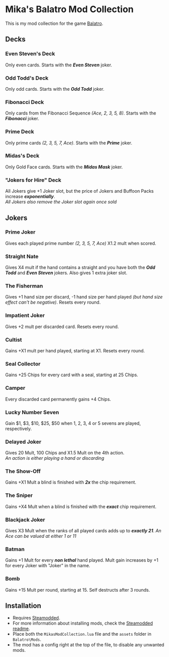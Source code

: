 # Mika's Balatro Mod Collection
This is my mod collection for the game [Balatro](https://store.steampowered.com/app/2379780/Balatro/).

## Decks

### Even Steven's Deck
Only even cards. Starts with the **_Even Steven_** joker.

### Odd Todd's Deck
Only odd cards. Starts with the **_Odd Todd_** joker.

### Fibonacci Deck
Only cards from the Fibonacci Sequence _(Ace, 2, 3, 5, 8)_. Starts with the **_Fibonacci_** joker.

### Prime Deck
Only prime cards _(2, 3, 5, 7, Ace)_. Starts with the **_Prime_** joker.

### Midas's Deck
Only Gold Face cards. Starts with the **_Midas Mask_** joker.

### "Jokers for Hire" Deck
All Jokers give +1 Joker slot, but the price of Jokers and Buffoon Packs increase **_exponentially_**.\
_All Jokers also remove the Joker slot again once sold_

## Jokers

### Prime Joker
Gives each played prime number _(2, 3, 5, 7, Ace)_ X1.2 mult when scored.

### Straight Nate
Gives X4 mult if the hand contains a straight and you have both the **_Odd Todd_** and **_Even Steven_** jokers. Also gives 1 extra joker slot.

### The Fisherman
Gives +1 hand size per discard, -1 hand size per hand played _(but hand size effect can't be negative)_. Resets every round.

### Impatient Joker
Gives +2 mult per discarded card. Resets every round.

### Cultist
Gains +X1 mult per hand played, starting at X1. Resets every round.

### Seal Collector
Gains +25 Chips for every card with a seal, starting at 25 Chips.

### Camper
Every discarded card permanently gains +4 Chips.

### Lucky Number Seven
Gain $1, $3, $10, $25, $50 when 1, 2, 3, 4 or 5 sevens are played, respectively.

### Delayed Joker
Gives 20 Mult, 100 Chips and X1.5 Mult on the 4th action.\
_An action is either playing a hand or discarding_

### The Show-Off
Gains +X1 Mult a blind is finished with **_2x_** the chip requirement.

### The Sniper
Gains +X4 Mult when a blind is finished with the **_exact_** chip requirement.

### Blackjack Joker
Gives X3 Mult when the ranks of all played cards adds up to **_exactly 21_**.
_An Ace can be valued at either 1 or 11_

### Batman
Gains +1 Mult for every **_non lethal_** hand played. Mult gain increases by +1 for every Joker with "Joker" in the name.

### Bomb
Gains +15 Mult per round, starting at 15. Self destructs after 3 rounds.

## Installation
- Requires [Steamodded](https://github.com/Steamopollys/Steamodded/).
- For more information about installing mods, check the [Steamodded readme](https://github.com/Steamopollys/Steamodded?tab=readme-ov-file#how-to-install-a-mod).
- Place both the `MikasModCollection.lua` file and the `assets` folder in `Balatro\Mods`.
- The mod has a config right at the top of the file, to disable any unwanted mods.